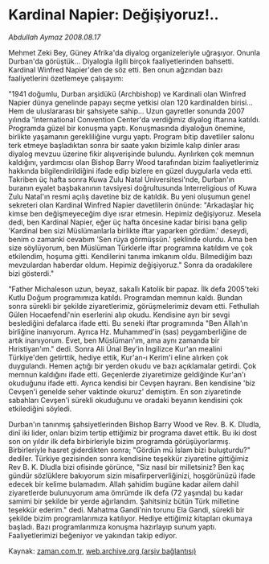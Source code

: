 # Kardinal Napier: Değişiyoruz!..

*Abdullah Aymaz 2008.08.17*

<tr><td class="metin" colspan="2" style="padding-top: 20px; padding-left: 5px; padding-right: 10px;">Mehmet Zeki Bey, Güney Afrika'da diyalog organizeleriyle uğraşıyor. Onunla Durban'da görüştük... Diyalogla ilgili birçok faaliyetlerinden bahsetti. Kardinal Winfred Napier'den de söz etti. Ben onun ağzından bazı faaliyetlerini özetlemeye çalışayım:</td></tr><tr><td class="metin" colspan="2" style="padding-top: 20px; padding-left: 5px; padding-right: 10px;"><p>"1941 doğumlu, Durban arşidükü (Archbishop) ve Kardinali olan Winfred Napier dünya genelinde papayı seçme yetkisi olan 120 kardinalden birisi... Hem de uluslararası bir şahsiyete sahip... Uzun gayretler sonunda 2007 yılında 'International Convention Center'da verdiğimiz diyalog iftarına katıldı. Programda güzel bir konuşma yaptı. Konuşmasında diyaloğun önemine, birlikte yaşamanın gerekliliğine vurgu yaptı. Program bitip davetliler salonu terk etmeye başladıktan sonra bir saate yakın bizimle kalıp dinler arası diyalog mevzuu üzerine fikir alışverişinde bulundu. Ayrılırken çok memnun kaldığını, yardımcısı olan Bishop Barry Wood tarafından bizim faaliyetlerimiz hakkında bilgilendirildiğini ifade edip bizlere en güzel duygularla veda etti. Takriben üç hafta sonra Kuwa Zulu Natal Üniversitesi'nde, Durban'ın buranın eyalet başbakanının tavsiyesi doğrultusunda Interreligious of Kuwa Zulu Natal'ın resmi açılış davetine biz de katıldık. Bu yeni oluşumun genel sekreteri olan Kardinal Winfred Napier davetlilerin önünde: "Arkadaşlar hiç kimse ben değişmeyeceğim diye ısrar etmesin. Hepimiz değişiyoruz. Mesela dedi, ben Kardinal Napier, eğer üç hafta öncesine kadar birisi bana gelip 'Kardinal ben sizi Müslümanlarla birlikte iftar yaparken gördüm.' deseydi, benim o zamanki cevabım 'Sen rüya görmüşsün.' şeklinde olurdu. Ama ben size söylüyorum, ben Müslüman Türklerle iftar programına katıldım ve çok etkilendim, hoşuma gitti. Kendilerini tanıma imkanım oldu. Bilmediğim bazı mevzulardan haberdar oldum. Hepimiz değişiyoruz." Sonra da oradakilere bizi gösterdi." 
<p>"Father Michaleson uzun, beyaz, sakallı Katolik bir papaz. İlk defa 2005'teki Kutlu Doğum programımıza katıldı. Programdan memnun kaldı. Bundan sonra sürekli bir şekilde ziyaretlerimiz, görüşmelerimiz devam etti. Fethullah Gülen Hocaefendi'nin eserlerini alıp okudu. Kendisine ayrı bir sevgi beslediğini defalarca ifade etti. Bu seneki iftar programında "Ben Allah'ın birliğine inanıyorum. Ayrıca Hz. Muhammed'in (sas) peygamberliğine de artık inanıyorum. Evet, ben Müslüman'ım, ama aynı zamanda bir Hıristiyan'ım." dedi. Sonra Ali Ünal Bey'in İngilizce Kur'an mealini Türkiye'den getirttik, hediye ettik, Kur'an-ı Kerim'i eline alırken çok duygulandı. Hemen açtığı bir yerden okudu ve bazı açıklamalar getirdi. Çok memnun kaldığını ifade etti. Geçenlerde ziyaretimize geldiğinde Kur'an'ı okuduğunu ifade etti. Ayrıca kendisi bir Cevşen hayranı. Ben kendisine 'biz Cevşen'i genelde seher vaktinde okuruz' demiştim. En son ziyaretinde sabahları Cevşen'i sürekli okuduğunu ve oradaki beyanın kendisini çok etkilediğini söyledi.
<p>Durban'ın tanınmış şahsiyetlerinden Bishop Barry Wood ve Rev. B. K. Dludla, dinî iki lider, onları bizim tertip ettiğimiz bir programa davet ettik. Bu iki dost son on yıldır ilk defa birbirleriyle bizim programda görüşüyorlarmış. Birbirleriyle hasret giderdikten sonra; "Gördün mü İslam bizi buluşturdu?" dediler. Türkiye gezisinden sonra kendisine teşekkür ziyaretine gittiğimiz Rev B. K. Dludla bizi ofisinde görünce, "Siz nasıl bir milletsiniz? Ben kaç gündür sözlüklere bakıyorum sizin misafirperverliğinizi, hoşgörünüzü ifade edecek bir kelime bulamadım. Allah şahidim bugüne kadar ailem dahil ziyaretlerde bulunuyorum ama ömrümde ilk defa (72 yaşında) bu kadar samimi bir şekilde bir yerde ağırlandım. Şahitsiniz bütün Türk milletine teşekkür ederim." dedi. Mahatma Gandi'nin torunu Ela Gandi, sürekli bir şekilde bizim programlarımıza katılıyor. Hediye ettiğimiz kitapları okumaya başladı. Bazı programlarımıza konuşma hazırlayıp sunum yaptı. Faaliyetlerimizi beğeniyor ve yakından takip ediyor. <br/></p></p></p></td></tr>

Kaynak: [zaman.com.tr](http://zaman.com.tr/yazar.do?yazino=726739), [web.archive.org (arşiv bağlantısı)](http://web.archive.org/web/20080828191226/http://www.zaman.com.tr:80/yazar.do?yazino=726739)
